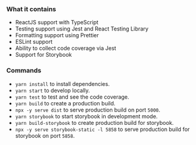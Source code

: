 ### What it contains
- ReactJS support with TypeScript
- Testing support using Jest and React Testing Library
- Formatting support using Prettier
- ESLint support
- Ability to collect code coverage via Jest
- Support for Storybook

### Commands
- `yarn install` to install dependencies.
- `yarn start` to develop locally.
- `yarn test` to test and see the code coverage.
- `yarn build` to create a production build.
- `npx -y serve dist` to serve production build on port `5000`.
- `yarn storybook` to start storybook in development mode.
- `yarn build-storybook` to create production build for storybook.
- `npx -y serve storybook-static -l 5858` to serve production build for storybook on port `5858`.